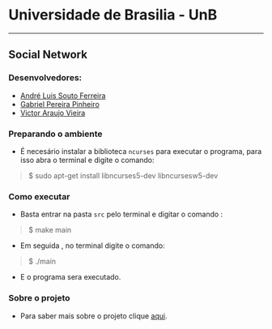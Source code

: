 # Universidade de Brasilia - UnB
 __________________________________________________________________________________________________________________________________________
 
## Social Network

### Desenvolvedores:

- [André Luis Souto Ferreira](https://github.com/AndreSouto) 
- [Gabriel Pereira Pinheiro](https://github.com/gabrielpereirapinheiro) 
- [Victor Araujo Vieira](https://github.com/IceVct)

### Preparando o ambiente

- É necesário instalar a biblioteca ```ncurses``` para executar o programa, para isso abra o terminal e digite o comando:

> $ sudo apt-get install libncurses5-dev libncursesw5-dev

### Como executar

- Basta entrar na pasta ```src``` pelo terminal e digitar o comando :

> $ make main

- Em seguida , no terminal digite o comando:

> $ ./main

- E o programa sera executado.

### Sobre o projeto

- Para saber mais sobre o projeto clique [aqui](https://github.com/gabrielpereirapinheiro/social-network/blob/master/sobre.md).

